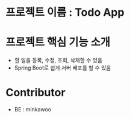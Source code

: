 # 프로젝트 이름 : Todo App
# 프로젝트 핵심 기능 소개 
- 할 일을 등록, 수정, 조회, 삭제할 수 있음
- Spring Boot로 쉽게 서버 배포를 할 수 있음
# Contributor 
- BE : minkawoo
